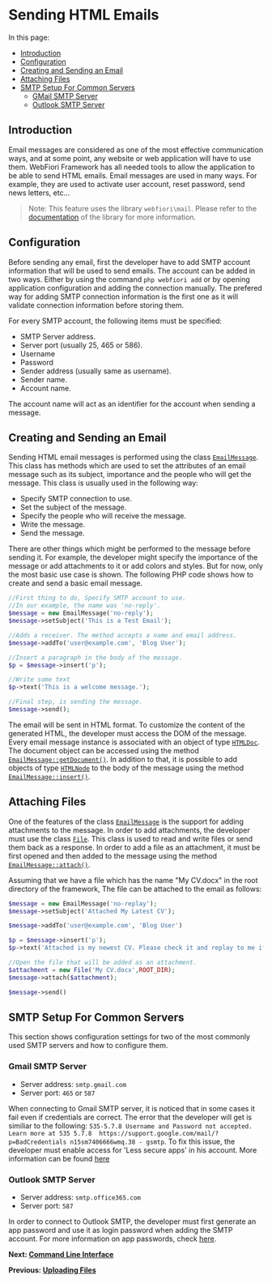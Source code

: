 # Sending HTML Emails

<meta name="description" content="How to create HTML emails and send them.">

In this page:
* [Introduction](#introduction)
* [Configuration](#configuration)
* [Creating and Sending an Email](#creating-and-sending-an-email)
* [Attaching Files](#attaching-files)
* [SMTP Setup For Common Servers](#smtp-setup-for-common-servers)
  * [GMail SMTP Server](#gmail-smtp-server)
  * [Outlook SMTP Server](#outlook-smtp-server)

## Introduction
Email messages are considered as one of the most effective communication ways, and at some point, any website or web application will have to use them. WebFiori Framework has all needed tools to allow the application to be able to send HTML emails. Email messages are used in many ways. For example, they are used to activate user account, reset password, send news letters, etc...

> Note: This feature uses the library `webfiori\mail`. Please refer to the [documentation](https://github.com/WebFiori/mail) of the library for more information.

## Configuration

Before sending any email, first the developer have to add SMTP account information that will be used to send emails. The account can be added in two ways. Either by using the command `php webfiori add` or by opening application configuration and adding the connection manually. The prefered way for adding SMTP connection information is the first one as it will validate connection information before storing them.

For every SMTP account, the following items must be specified:

* SMTP Server address.
* Server port (usually 25, 465 or 586).
* Username
* Password
* Sender address (usually same as username).
* Sender name.
* Account name.

The account name will act as an identifier for the account when sending a message.

## Creating and Sending an Email

Sending HTML email messages is performed using the class [`EmailMessage`](https://webfiori.com/docs/webfiori/framework/mail/EmailMessage). This class has methods which are used to set the attributes of an email message such as its subject, importance and the people who will get the message. This class is usually used in the following way:

* Specify SMTP connection to use.
* Set the subject of the message.
* Specify the people who will receive the message.
* Write the message.
* Send the message.

There are other things which might be performed to the message before sending it. For example, the developer might specify the importance of the message or add attachments to it or add colors and styles. But for now, only the most basic use case is shown. The following PHP code shows how to create and send a basic email message.

``` php 
//First thing to do, Specify SMTP account to use.
//In our example, the name was 'no-reply'.
$message = new EmailMessage('no-reply');
$message->setSubject('This is a Test Email');

//Adds a receiver. The method accepts a name and email address.
$message->addTo('user@example.com', 'Blog User');

//Insert a paragraph in the body of the message.
$p = $message->insert('p');

//Write some text
$p->text('This is a welcome message.');

//Final step, is sending the message.
$message->send();
```

The email will be sent in HTML format. To customize the content of the generated HTML, the developer must access the DOM of the message. Every email message instance is associated with an object of type [`HTMLDoc`](https://webfiori.com/docs//webfiori/ui/HTMLDoc). The document object can be accessed using the method [`EmailMessage::getDocument()`](https://webfiori.com/docs/webfiori/framework/mail/EmailMessage#getDocument). In addition to that, it is possible to add objects of type [`HTMLNode`](https://webfiori.com/docs/webfiori/ui/HTMLNode) to the body of the message using the method [`EmailMessage::insert()`](https://webfiori.com/docs/webfiori/framework/mail/EmailMessage#insert).

## Attaching Files

One of the features of the class [`EmailMessage`](https://webfiori.com/docs/webfiori/framework/mail/EmailMessage) is the support for adding attachments to the message. In order to add attachments, the developer must use the class [`File`](https://webfiori.com/docs/webfiori/file/File). This class is used to read and write files or send them back as a response. In order to add a file as an attachment, it must be first opened and then added to the message using the method [`EmailMessage::attach()`](https://webfiori.com/docs/webfiori/framework/mail/EmailMessage#attach).

Assuming that we have a file which has the name "My CV.docx" in the root directory of the framework, The file can be attached to the email as follows:
``` php
$message = new EmailMessage('no-replay');
$message->setSubject('Attached My Latest CV');

$message->addTo('user@example.com', 'Blog User')

$p = $message->insert('p');
$p->text('Attached is my newest CV. Please check it and replay to me if there is any thing extra you need from me.')

//Open the file that will be added as an attachment.
$attachment = new File('My CV.docx',ROOT_DIR);
$message->attach($attachment);

$message->send()
```

## SMTP Setup For Common Servers

This section shows configuration settings for two of the most commonly used SMTP servers and how to configure them.

### Gmail SMTP Server
* Server address: `smtp.gmail.com`
* Server port: `465` or `587`

When connecting to Gmail SMTP server, it is noticed that in some cases it fail even if credentials are correct. The error that the developer will get is similiar to the following: `535-5.7.8 Username and Password not accepted. Learn more at 535 5.7.8  https://support.google.com/mail/?p=BadCredentials n15sm7406666wmq.38 - gsmtp`. To fix this issue, the developer must enable access for 'Less secure apps' in his account. More information can be found [here](https://support.google.com/accounts/answer/6010255?hl=en)


### Outlook SMTP Server
* Server address: `smtp.office365.com`
* Server port: `587`

In order to connect to Outlook SMTP, the developer must first generate an app password and use it as login password when adding the SMTP account. For more information on app passwords, check [here](https://support.microsoft.com/en-us/account-billing/using-app-passwords-with-apps-that-don-t-support-two-step-verification-5896ed9b-4263-e681-128a-a6f2979a7944).

**Next: [Command Line Interface](learn/command-line-interface)**

**Previous: [Uploading Files](learn/uploading-files)**
